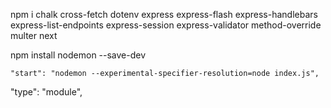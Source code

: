 npm i chalk cross-fetch dotenv express express-flash express-handlebars express-list-endpoints express-session express-validator method-override multer next

npm install nodemon --save-dev


    "start": "nodemon --experimental-specifier-resolution=node index.js",

  "type": "module",
